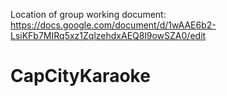 Location of group working document: https://docs.google.com/document/d/1wAAE6b2-LsiKFb7MIRq5xz1ZqlzehdxAEQ8l9owSZA0/edit

# CapCityKaraoke